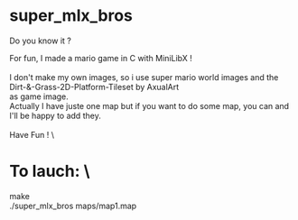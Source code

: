 # super_mlx_bros
Do you know it ?

For fun, I made a mario game in C with MiniLibX !\
\
I don't make my own images, so i use super mario world images and the Dirt-&-Grass-2D-Platform-Tileset by AxualArt \
as game image.
\
Actually I have juste one map but if you want to do some map, you can and I'll be happy to add they. \
\
Have Fun ! \

# To lauch: \
make \
./super_mlx_bros maps/map1.map
